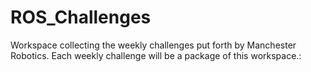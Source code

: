 # ROS_Challenges
Workspace collecting the weekly challenges put forth by Manchester Robotics. Each weekly challenge will be a package of this workspace.:

